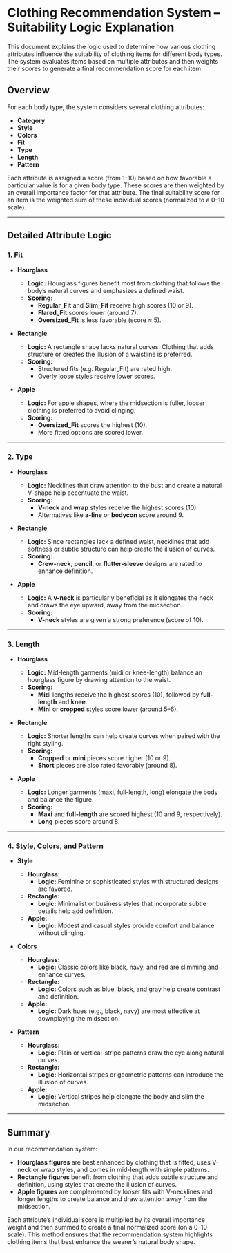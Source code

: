 # Clothing Recommendation System – Suitability Logic Explanation

This document explains the logic used to determine how various clothing attributes influence the suitability of clothing items for different body types. The system evaluates items based on multiple attributes and then weights their scores to generate a final recommendation score for each item.

## Overview

For each body type, the system considers several clothing attributes:
- **Category**
- **Style**
- **Colors**
- **Fit**
- **Type** 
- **Length**
- **Pattern**

Each attribute is assigned a score (from 1–10) based on how favorable a particular value is for a given body type. These scores are then weighted by an overall importance factor for that attribute. The final suitability score for an item is the weighted sum of these individual scores (normalized to a 0–10 scale).

---

## Detailed Attribute Logic

### 1. Fit

- **Hourglass**
  - **Logic:** Hourglass figures benefit most from clothing that follows the body’s natural curves and emphasizes a defined waist.
  - **Scoring:** 
    - **Regular_Fit** and **Slim_Fit** receive high scores (10 or 9).
    - **Flared_Fit** scores lower (around 7).
    - **Oversized_Fit** is less favorable (score ≈ 5).

- **Rectangle**
  - **Logic:** A rectangle shape lacks natural curves. Clothing that adds structure or creates the illusion of a waistline is preferred.
  - **Scoring:** 
    - Structured fits (e.g. Regular_Fit) are rated high.
    - Overly loose styles receive lower scores.

- **Apple**
  - **Logic:** For apple shapes, where the midsection is fuller, looser clothing is preferred to avoid clinging.
  - **Scoring:** 
    - **Oversized_Fit** scores the highest (10).
    - More fitted options are scored lower.

---

### 2. Type 

- **Hourglass**
  - **Logic:** Necklines that draw attention to the bust and create a natural V-shape help accentuate the waist.
  - **Scoring:** 
    - **V-neck** and **wrap** styles receive the highest scores (10).
    - Alternatives like **a-line** or **bodycon** score around 9.

- **Rectangle**
  - **Logic:** Since rectangles lack a defined waist, necklines that add softness or subtle structure can help create the illusion of curves.
  - **Scoring:** 
    - **Crew-neck**, **pencil**, or **flutter-sleeve** designs are rated to enhance definition.

- **Apple**
  - **Logic:** A **v-neck** is particularly beneficial as it elongates the neck and draws the eye upward, away from the midsection.
  - **Scoring:** 
    - **V-neck** styles are given a strong preference (score of 10).

---

### 3. Length

- **Hourglass**
  - **Logic:** Mid-length garments (midi or knee-length) balance an hourglass figure by drawing attention to the waist.
  - **Scoring:** 
    - **Midi** lengths receive the highest scores (10), followed by **full-length** and **knee**.
    - **Mini** or **cropped** styles score lower (around 5–6).

- **Rectangle**
  - **Logic:** Shorter lengths can help create curves when paired with the right styling.
  - **Scoring:** 
    - **Cropped** or **mini** pieces score higher (10 or 9).
    - **Short** pieces are also rated favorably (around 8).

- **Apple**
  - **Logic:** Longer garments (maxi, full-length, long) elongate the body and balance the figure.
  - **Scoring:** 
    - **Maxi** and **full-length** are scored highest (10 and 9, respectively).
    - **Long** pieces score around 8.

---

### 4. Style, Colors, and Pattern

- **Style**
  - **Hourglass:**  
    - **Logic:** Feminine or sophisticated styles with structured designs are favored.
  - **Rectangle:**  
    - **Logic:** Minimalist or business styles that incorporate subtle details help add definition.
  - **Apple:**  
    - **Logic:** Modest and casual styles provide comfort and balance without clinging.

- **Colors**
  - **Hourglass:**  
    - **Logic:** Classic colors like black, navy, and red are slimming and enhance curves.
  - **Rectangle:**  
    - **Logic:** Colors such as blue, black, and gray help create contrast and definition.
  - **Apple:**  
    - **Logic:** Dark hues (e.g., black, navy) are most effective at downplaying the midsection.

- **Pattern**
  - **Hourglass:**  
    - **Logic:** Plain or vertical-stripe patterns draw the eye along natural curves.
  - **Rectangle:**  
    - **Logic:** Horizontal stripes or geometric patterns can introduce the illusion of curves.
  - **Apple:**  
    - **Logic:** Vertical stripes help elongate the body and slim the midsection.

---

## Summary

In our recommendation system:

- **Hourglass figures** are best enhanced by clothing that is fitted, uses V-neck or wrap styles, and comes in mid-length with simple patterns.
- **Rectangle figures** benefit from clothing that adds subtle structure and definition, using styles that create the illusion of curves.
- **Apple figures** are complemented by looser fits with V-necklines and longer lengths to create balance and draw attention away from the midsection.

Each attribute’s individual score is multiplied by its overall importance weight and then summed to create a final normalized score (on a 0–10 scale). This method ensures that the recommendation system highlights clothing items that best enhance the wearer’s natural body shape.

